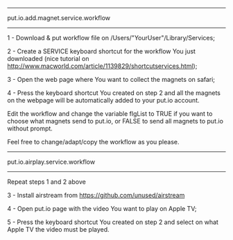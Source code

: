 **********************************
put.io.add.magnet.service.workflow 
**********************************
1 - Download & put workflow file on /Users/"YourUser"/Library/Services;

2 - Create a SERVICE keyboard shortcut for the workflow You just downloaded (nice tutorial on http://www.macworld.com/article/1139829/shortcutservices.html);

3 - Open the web page where You want to collect the magnets on safari;

4 - Press the keyboard shortcut You created on step 2 and all the magnets on the webpage will be automatically added to your put.io account.


Edit the workflow and change the variable flgList to TRUE if you want to choose what magnets send to put.io, or FALSE to send all magnets to put.io without prompt.

Feel free to change/adapt/copy the workflow as you please.


 
*******************************
put.io.airplay.service.workflow
*******************************

Repeat steps 1 and 2 above

3 - Install airstream from https://github.com/unused/airstream

4 - Open put.io page with the video You want to play on Apple TV;

5 - Press the keyboard shortcut You created on step 2 and select on what Apple TV the video must be played.

